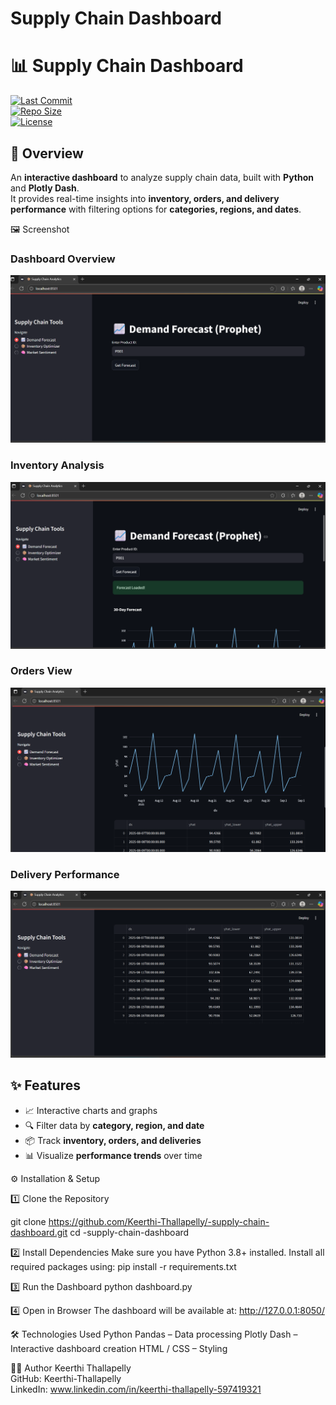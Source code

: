 ﻿# Supply Chain Dashboard

# 📊 Supply Chain Dashboard  

[![Last Commit](https://img.shields.io/github/last-commit/Keerthi-Thallapelly/-supply-chain-dashboard)](https://github.com/Keerthi-Thallapelly/-supply-chain-dashboard/commits/main)  
[![Repo Size](https://img.shields.io/github/repo-size/Keerthi-Thallapelly/-supply-chain-dashboard)](https://github.com/Keerthi-Thallapelly/-supply-chain-dashboard)  
[![License](https://img.shields.io/github/license/Keerthi-Thallapelly/-supply-chain-dashboard)](LICENSE)  


## 📌 Overview  
An **interactive dashboard** to analyze supply chain data, built with **Python** and **Plotly Dash**.  
It provides real-time insights into **inventory, orders, and delivery performance** with filtering options for **categories, regions, and dates**.  

🖼 Screenshot
### Dashboard Overview
![Dashboard Screenshot 1](screenshots/Screenshot%202025-08-08%20111809.png)

### Inventory Analysis
![Dashboard Screenshot 2](screenshots/Screenshot%202025-08-08%20111832.png)

### Orders View
![Dashboard Screenshot 3](screenshots/Screenshot%202025-08-08%20111904.png)

### Delivery Performance
![Dashboard Screenshot 4](screenshots/Screenshot%202025-08-08%20111915.png)
## ✨ Features  
- 📈 Interactive charts and graphs  
- 🔍 Filter data by **category, region, and date**  
- 📦 Track **inventory, orders, and deliveries**  
- 📊 Visualize **performance trends** over time  


⚙️ Installation & Setup  
 
1️⃣ Clone the Repository  
 
git clone https://github.com/Keerthi-Thallapelly/-supply-chain-dashboard.git
cd -supply-chain-dashboard

2️⃣ Install Dependencies
Make sure you have Python 3.8+ installed.
Install all required packages using:
  pip install -r requirements.txt

3️⃣ Run the Dashboard
python dashboard.py

4️⃣ Open in Browser
The dashboard will be available at:
http://127.0.0.1:8050/

🛠 Technologies Used
Python
Pandas – Data processing
Plotly Dash – Interactive dashboard creation
HTML / CSS – Styling

👩‍💻 Author
Keerthi Thallapelly   
GitHub: Keerthi-Thallapelly  
LinkedIn: www.linkedin.com/in/keerthi-thallapelly-597419321



